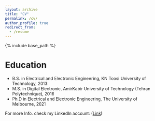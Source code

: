 ```yaml
---
layout: archive
title: "CV"
permalink: /cv/
author_profile: true
redirect_from:
  - /resume
---
```


{% include base_path %}

Education
======
* B.S. in Electrical and Electronic Engineering, KN Toosi University of Technology, 2013
* M.S. in Digital Electronic, AmirKabir University of Technology (Tehran Polytechnique), 2016
* Ph.D in Electrical and Electronic Engineering, The University of Melbourne, 2021 

For more Info. check my LinkedIn account: ([Link](https://www.linkedin.com/in/aref-miri-rekavandi-41820698/))